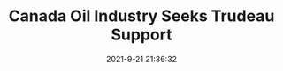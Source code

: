 ---
"title": "Canada Oil Industry Seeks Trudeau Support"
"date": "2021-9-21 21:36:32"
"feed_name": "RIGZONE"
"feed_website": "http://www.rigzone.com/"
"feed_rss": "http://www.rigzone.com/news/rss/rigzone_latest.aspx"
"link": "https://www.rigzone.com/news/wire/canada_oil_industry_seeks_trudeau_support-21-sep-2021-166489-article/?rss=true"
"file": "_posts/2021-1-1-7a1c3cfd7ed2b19f90f3936368514996197bff26.md"
"accident": "0"
"drilling": "0"
"dead": "0"
"injured": "0"
"where": "unknown site"
---